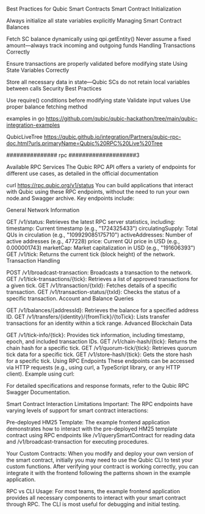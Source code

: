 Best Practices for Qubic Smart Contracts
Smart Contract Initialization

Always initialize all state variables explicitly
Managing Smart Contract Balances

Fetch SC balance dynamically using qpi.getEntity()
Never assume a fixed amount—always track incoming and outgoing funds
Handling Transactions Correctly

Ensure transactions are properly validated before modifying state
Using State Variables Correctly

Store all necessary data in state—Qubic SCs do not retain local variables between calls
Security Best Practices

Use require() conditions before modifying state
Validate input values
Use proper balance fetching method


examples in go
https://github.com/qubic/qubic-hackathon/tree/main/qubic-integration-examples

QubicLiveTree
https://qubic.github.io/integration/Partners/qubic-rpc-doc.html?urls.primaryName=Qubic%20RPC%20Live%20Tree


############### rpc ####################3

Available RPC Services
The Qubic RPC API offers a variety of endpoints for different use cases, as detailed in the official documentation


curl https://rpc.qubic.org/v1/status
You can build applications that interact with Qubic using these RPC endpoints, without the need to run your own node.and Swagger archive. Key endpoints include:

General Network Information

GET /v1/status: Retrieves the latest RPC server statistics, including:
timestamp: Current timestamp (e.g., "1724325433")
circulatingSupply: Total QUs in circulation (e.g., "109929085175710")
activeAddresses: Number of active addresses (e.g., 477228)
price: Current QU price in USD (e.g., 0.000001743)
marketCap: Market capitalization in USD (e.g., "191606393")
GET /v1/tick: Returns the current tick (block height) of the network.
Transaction Handling

POST /v1/broadcast-transaction: Broadcasts a transaction to the network.
GET /v1/tick-transactions/{tick}: Retrieves a list of approved transactions for a given tick.
GET /v1/transaction/{txId}: Fetches details of a specific transaction.
GET /v1/transaction-status/{txId}: Checks the status of a specific transaction.
Account and Balance Queries

GET /v1/balances/{addressId}: Retrieves the balance for a specified address ID.
GET /v1/transfers/{identity}/{fromTick}/{toTick}: Lists transfer transactions for an identity within a tick range.
Advanced Blockchain Data

GET /v1/tick-info/{tick}: Provides tick information, including timestamp, epoch, and included transaction IDs.
GET /v1/chain-hash/{tick}: Returns the chain hash for a specific tick.
GET /v1/quorum-tick/{tick}: Retrieves quorum tick data for a specific tick.
GET /v1/store-hash/{tick}: Gets the store hash for a specific tick.
Using RPC Endpoints
These endpoints can be accessed via HTTP requests (e.g., using curl, a TypeScript library, or any HTTP client). Example using curl:



For detailed specifications and response formats, refer to the Qubic RPC Swagger Documentation.

Smart Contract Interaction Limitations
Important: The RPC endpoints have varying levels of support for smart contract interactions:

Pre-deployed HM25 Template: The example frontend application demonstrates how to interact with the pre-deployed HM25 template contract using RPC endpoints like /v1/querySmartContract for reading data and /v1/broadcast-transaction for executing procedures.

Your Custom Contracts: When you modify and deploy your own version of the smart contract, initially you may need to use the Qubic CLI to test your custom functions. After verifying your contract is working correctly, you can integrate it with the frontend following the patterns shown in the example application.

RPC vs CLI Usage: For most teams, the example frontend application provides all necessary components to interact with your smart contract through RPC. The CLI is most useful for debugging and initial testing.
